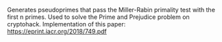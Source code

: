 Generates pseudoprimes that pass the Miller-Rabin primality test with the first n primes. Used to solve the Prime and Prejudice problem on cryptohack. Implementation of this paper: https://eprint.iacr.org/2018/749.pdf
